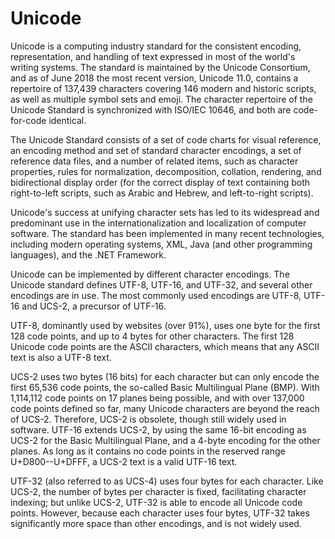 # Unicode


Unicode is a computing industry standard for the consistent encoding,
representation, and handling of text expressed in most of the world's
writing systems. The standard is maintained by the Unicode Consortium,
and as of June 2018 the most recent version, Unicode 11.0, contains a
repertoire of 137,439 characters covering 146 modern and historic
scripts, as well as multiple symbol sets and emoji. The character
repertoire of the Unicode Standard is synchronized with ISO/IEC 10646,
and both are code-for-code identical.

The Unicode Standard consists of a set of code charts for visual
reference, an encoding method and set of standard character encodings, a
set of reference data files, and a number of related items, such as
character properties, rules for normalization, decomposition, collation,
rendering, and bidirectional display order (for the correct display of
text containing both right-to-left scripts, such as Arabic and Hebrew,
and left-to-right scripts).

Unicode's success at unifying character sets has led to its widespread
and predominant use in the internationalization and localization of
computer software. The standard has been implemented in many recent
technologies, including modern operating systems, XML, Java (and other
programming languages), and the .NET Framework.

Unicode can be implemented by different character encodings. The Unicode
standard defines UTF-8, UTF-16, and UTF-32, and several other encodings
are in use. The most commonly used encodings are UTF-8, UTF-16 and
UCS-2, a precursor of UTF-16.

UTF-8, dominantly used by websites (over 91%), uses one byte for the
first 128 code points, and up to 4 bytes for other characters. The first
128 Unicode code points are the ASCII characters, which means that any
ASCII text is also a UTF-8 text.

UCS-2 uses two bytes (16 bits) for each character but can only encode
the first 65,536 code points, the so-called Basic Multilingual Plane
(BMP). With 1,114,112 code points on 17 planes being possible, and with
over 137,000 code points defined so far, many Unicode characters are
beyond the reach of UCS-2. Therefore, UCS-2 is obsolete, though still
widely used in software. UTF-16 extends UCS-2, by using the same 16-bit
encoding as UCS-2 for the Basic Multilingual Plane, and a 4-byte
encoding for the other planes. As long as it contains no code points in
the reserved range U+D800--U+DFFF, a UCS-2 text is a valid UTF-16 text.

UTF-32 (also referred to as UCS-4) uses four bytes for each character.
Like UCS-2, the number of bytes per character is fixed, facilitating
character indexing; but unlike UCS-2, UTF-32 is able to encode all
Unicode code points. However, because each character uses four bytes,
UTF-32 takes significantly more space than other encodings, and is not
widely used.

